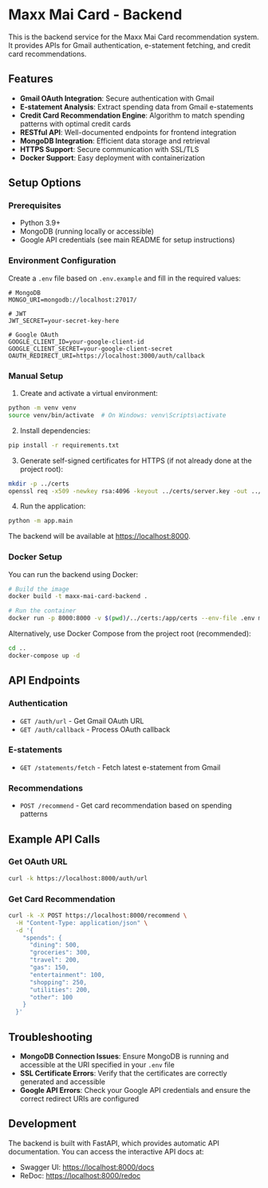 # Maxx Mai Card - Backend

This is the backend service for the Maxx Mai Card recommendation system. It provides APIs for Gmail authentication, e-statement fetching, and credit card recommendations.

## Features

- **Gmail OAuth Integration**: Secure authentication with Gmail
- **E-statement Analysis**: Extract spending data from Gmail e-statements
- **Credit Card Recommendation Engine**: Algorithm to match spending patterns with optimal credit cards
- **RESTful API**: Well-documented endpoints for frontend integration
- **MongoDB Integration**: Efficient data storage and retrieval
- **HTTPS Support**: Secure communication with SSL/TLS
- **Docker Support**: Easy deployment with containerization

## Setup Options

### Prerequisites

- Python 3.9+
- MongoDB (running locally or accessible)
- Google API credentials (see main README for setup instructions)

### Environment Configuration

Create a `.env` file based on `.env.example` and fill in the required values:

```
# MongoDB
MONGO_URI=mongodb://localhost:27017/

# JWT
JWT_SECRET=your-secret-key-here

# Google OAuth
GOOGLE_CLIENT_ID=your-google-client-id
GOOGLE_CLIENT_SECRET=your-google-client-secret
OAUTH_REDIRECT_URI=https://localhost:3000/auth/callback
```

### Manual Setup

1. Create and activate a virtual environment:

```bash
python -m venv venv
source venv/bin/activate  # On Windows: venv\Scripts\activate
```

2. Install dependencies:

```bash
pip install -r requirements.txt
```

3. Generate self-signed certificates for HTTPS (if not already done at the project root):

```bash
mkdir -p ../certs
openssl req -x509 -newkey rsa:4096 -keyout ../certs/server.key -out ../certs/server.crt -days 365 -nodes -subj "/CN=localhost"
```

4. Run the application:

```bash
python -m app.main
```

The backend will be available at [https://localhost:8000](https://localhost:8000).

### Docker Setup

You can run the backend using Docker:

```bash
# Build the image
docker build -t maxx-mai-card-backend .

# Run the container
docker run -p 8000:8000 -v $(pwd)/../certs:/app/certs --env-file .env maxx-mai-card-backend
```

Alternatively, use Docker Compose from the project root (recommended):

```bash
cd ..
docker-compose up -d
```

## API Endpoints

### Authentication

- `GET /auth/url` - Get Gmail OAuth URL
- `GET /auth/callback` - Process OAuth callback

### E-statements

- `GET /statements/fetch` - Fetch latest e-statement from Gmail

### Recommendations

- `POST /recommend` - Get card recommendation based on spending patterns

## Example API Calls

### Get OAuth URL

```bash
curl -k https://localhost:8000/auth/url
```

### Get Card Recommendation

```bash
curl -k -X POST https://localhost:8000/recommend \
  -H "Content-Type: application/json" \
  -d '{
    "spends": {
      "dining": 500,
      "groceries": 300,
      "travel": 200,
      "gas": 150,
      "entertainment": 100,
      "shopping": 250,
      "utilities": 200,
      "other": 100
    }
  }'
```

## Troubleshooting

- **MongoDB Connection Issues**: Ensure MongoDB is running and accessible at the URI specified in your `.env` file
- **SSL Certificate Errors**: Verify that the certificates are correctly generated and accessible
- **Google API Errors**: Check your Google API credentials and ensure the correct redirect URIs are configured

## Development

The backend is built with FastAPI, which provides automatic API documentation. You can access the interactive API docs at:

- Swagger UI: [https://localhost:8000/docs](https://localhost:8000/docs)
- ReDoc: [https://localhost:8000/redoc](https://localhost:8000/redoc)
